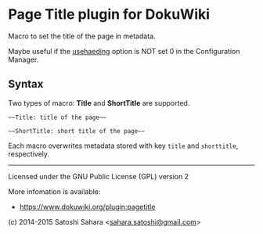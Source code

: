 Page Title plugin for DokuWiki
==============================

Macro to set the title of the page in metadata.

Maybe useful if the [usehaeding](https://www.dokuwiki.org/config:useheading) option is NOT set 0 in the Configuration Manager.

Syntax
------
Two types of macro: **Title** and **ShortTitle** are supported.


    ~~Title: title of the page~~ 

    ~~ShortTitle: short title of the page~~

Each macro overwrites metadata stored with key `title` and `shorttitle`, respectively.



----
Licensed under the GNU Public License (GPL) version 2

More infomation is available:
  * https://www.dokuwiki.org/plugin:pagetitle

(c) 2014-2015 Satoshi Sahara \<sahara.satoshi@gmail.com>
